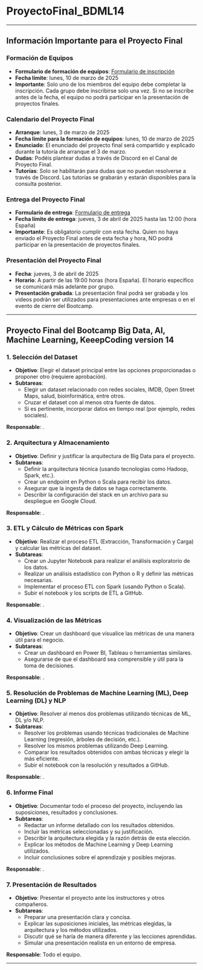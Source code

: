 # ProyectoFinal_BDML14

---

## Información Importante para el Proyecto Final

### Formación de Equipos
- **Formulario de formación de equipos**: [Formulario de inscripción](https://forms.gle/BZ489f46QnMUfmoa8)
- **Fecha límite**: lunes, 10 de marzo de 2025
- **Importante**: Solo uno de los miembros del equipo debe completar la inscripción. Cada grupo debe inscribirse solo una vez. Si no se inscribe antes de la fecha, el equipo no podrá participar en la presentación de proyectos finales.

### Calendario del Proyecto Final
- **Arranque**: lunes, 3 de marzo de 2025
- **Fecha límite para la formación de equipos**: lunes, 10 de marzo de 2025
- **Enunciado**: El enunciado del proyecto final será compartido y explicado durante la tutoría de arranque el 3 de marzo.
- **Dudas**: Podéis plantear dudas a través de Discord en el Canal de Proyecto Final.
- **Tutorías**: Solo se habilitarán para dudas que no puedan resolverse a través de Discord. Las tutorías se grabarán y estarán disponibles para la consulta posterior.

### Entrega del Proyecto Final
- **Formulario de entrega**: [Formulario de entrega](https://forms.gle/NgmwTWFbUHJpu4kv7)
- **Fecha límite de entrega**: jueves, 3 de abril de 2025 hasta las 12:00 (hora España)
- **Importante**: Es obligatorio cumplir con esta fecha. Quien no haya enviado el Proyecto Final antes de esta fecha y hora, NO podrá participar en la presentación de proyectos finales.

### Presentación del Proyecto Final
- **Fecha**: jueves, 3 de abril de 2025
- **Horario**: A partir de las 19:00 horas (hora España). El horario específico se comunicará más adelante por grupo.
- **Presentación grabada**: La presentación final podrá ser grabada y los videos podrán ser utilizados para presentaciones ante empresas o en el evento de cierre del Bootcamp.

---

## Proyecto Final del Bootcamp Big Data, AI, Machine Learning, KeeepCoding version 14

### 1. **Selección del Dataset**
   - **Objetivo**: Elegir el dataset principal entre las opciones proporcionadas o proponer otro (requiere aprobación).
   - **Subtareas**:
     - Elegir un dataset relacionado con redes sociales, IMDB, Open Street Maps, salud, bioinformática, entre otros.
     - Cruzar el dataset con al menos otra fuente de datos.
     - Si es pertinente, incorporar datos en tiempo real (por ejemplo, redes sociales).

   **Responsable**: .

### 2. **Arquitectura y Almacenamiento**
   - **Objetivo**: Definir y justificar la arquitectura de Big Data para el proyecto.
   - **Subtareas**:
     - Definir la arquitectura técnica (usando tecnologías como Hadoop, Spark, etc.).
     - Crear un endpoint en Python o Scala para recibir los datos.
     - Asegurar que la ingesta de datos se haga correctamente.
     - Describir la configuración del stack en un archivo para su despliegue en Google Cloud.

   **Responsable**: .

### 3. **ETL y Cálculo de Métricas con Spark**
   - **Objetivo**: Realizar el proceso ETL (Extracción, Transformación y Carga) y calcular las métricas del dataset.
   - **Subtareas**:
     - Crear un Jupyter Notebook para realizar el análisis exploratorio de los datos.
     - Realizar un análisis estadístico con Python o R y definir las métricas necesarias.
     - Implementar el proceso ETL con Spark (usando Python o Scala).
     - Subir el notebook y los scripts de ETL a GitHub.

   **Responsable**: .

### 4. **Visualización de las Métricas**
   - **Objetivo**: Crear un dashboard que visualice las métricas de una manera útil para el negocio.
   - **Subtareas**:
     - Crear un dashboard en Power BI, Tableau o herramientas similares.
     - Asegurarse de que el dashboard sea comprensible y útil para la toma de decisiones.
   
   **Responsable**: .

### 5. **Resolución de Problemas de Machine Learning (ML), Deep Learning (DL) y NLP**
   - **Objetivo**: Resolver al menos dos problemas utilizando técnicas de ML, DL y/o NLP.
   - **Subtareas**:
     - Resolver los problemas usando técnicas tradicionales de Machine Learning (regresión, árboles de decisión, etc.).
     - Resolver los mismos problemas utilizando Deep Learning.
     - Comparar los resultados obtenidos con ambas técnicas y elegir la más eficiente.
     - Subir el notebook con la resolución y resultados a GitHub.

   **Responsable**: .

### 6. **Informe Final**
   - **Objetivo**: Documentar todo el proceso del proyecto, incluyendo las suposiciones, resultados y conclusiones.
   - **Subtareas**:
     - Redactar un informe detallado con los resultados obtenidos.
     - Incluir las métricas seleccionadas y su justificación.
     - Describir la arquitectura elegida y la razón detrás de esta elección.
     - Explicar los métodos de Machine Learning y Deep Learning utilizados.
     - Incluir conclusiones sobre el aprendizaje y posibles mejoras.

   **Responsable**: .

### 7. **Presentación de Resultados**
   - **Objetivo**: Presentar el proyecto ante los instructores y otros compañeros.
   - **Subtareas**:
     - Preparar una presentación clara y concisa.
     - Explicar las suposiciones iniciales, las métricas elegidas, la arquitectura y los métodos utilizados.
     - Discutir qué se haría de manera diferente y las lecciones aprendidas.
     - Simular una presentación realista en un entorno de empresa.

   **Responsable**: Todo el equipo.

---



